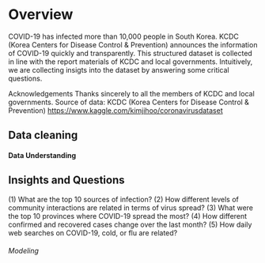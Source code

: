 <!DOCTYPE html>
<html>
<body>

<h1>Overview</h1>
COVID-19 has infected more than 10,000 people in South Korea. KCDC (Korea Centers for Disease Control & Prevention) announces the information of COVID-19 quickly and transparently. This structured dataset is collected in line with the report materials of KCDC and local governments. Intuitively, we are collecting insigts into the dataset by answering some critical questions.

Acknowledgements
Thanks sincerely to all the members of KCDC and local governments.
Source of data: KCDC (Korea Centers for Disease Control & Prevention)
https://www.kaggle.com/kimjihoo/coronavirusdataset

<h2>Data cleaning</h2>
<h4>Data Understanding</h4>

<h2>Insights and Questions</h2>
(1) What are the top 10 sources of infection? 
(2) How different levels of community interactions are related in terms of virus spread?
(3) What were the top 10 provinces where COVID-19 spread the most?
(4) How different confirmed and recovered cases change over the last month? 
(5) How daily web searches on COVID-19, cold, or flu are related? 

<h6>Modeling</h6>

</body>
</html>

